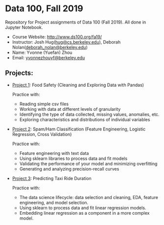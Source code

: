 # Data 100, Fall 2019
Repository for Project assignments of Data 100 (Fall 2019). All done in Jupyter Notebook.

- Course Website: http://www.ds100.org/fa19/
- Instructor: Josh Hug(hug@cs.berkeley.edu), Deborah Nolan(deborah_nolan@berkeley.edu)
- Name: Yvonne (Yuefan) Zhou
- Email: yvonnezhouyf@berkeley.edu

## Projects:
- [Project 1](proj/proj1): Food Safety (Cleaning and Exploring Data with Pandas)

  Practice with:
  - Reading simple csv files
  - Working with data at different levels of granularity
  - Identifying the type of data collected, missing values, anomalies, etc.
  - Exploring characteristics and distributions of individual variables
- [Project 2](proj/proj2): Spam/Ham Classification (Feature Engineering, Logistic Regression, Cross Validation)

  Practice with:
  - Feature engineering with text data
  - Using sklearn libraries to process data and fit models
  - Validating the performance of your model and minimizing overfitting
  - Generating and analyzing precision-recall curves
- [Project 3](proj/proj3): Predicting Taxi Ride Duration

  Practice with:
  - The data science lifecycle: data selection and cleaning, EDA, feature engineering, and model selection.
  - Using sklearn to process data and fit linear regression models.
  - Embedding linear regression as a component in a more complex model.

